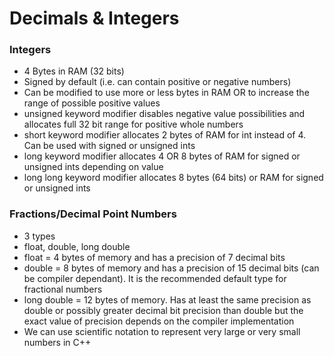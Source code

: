 # Decimals & Integers

### Integers
- 4 Bytes in RAM (32 bits)
- Signed by default (i.e. can contain positive or negative numbers)
- Can be modified to use more or less bytes in RAM OR to increase the range of possible positive values
- unsigned keyword modifier disables negative value possibilities and allocates full 32 bit range for positive whole numbers
- short keyword modifier allocates 2 bytes of RAM for int instead of 4. Can be used with signed or unsigned ints
- long keyword modifier allocates 4 OR 8 bytes of RAM for signed or unsigned ints depending on value
- long long keyword modifier allocates 8 bytes (64 bits) or RAM for signed or unsigned ints

### Fractions/Decimal Point Numbers
- 3 types
- float, double, long double
- float = 4 bytes of memory and has a precision of 7 decimal bits
- double = 8 bytes of memory and has a precision of 15 decimal bits (can be compiler dependant). It is the recommended default type for fractional numbers
- long double = 12 bytes of memory. Has at least the same precision as double or possibly greater decimal bit precision than double but the exact value of precision depends on the compiler implementation
- We can use scientific notation to represent very large or very small numbers in C++
